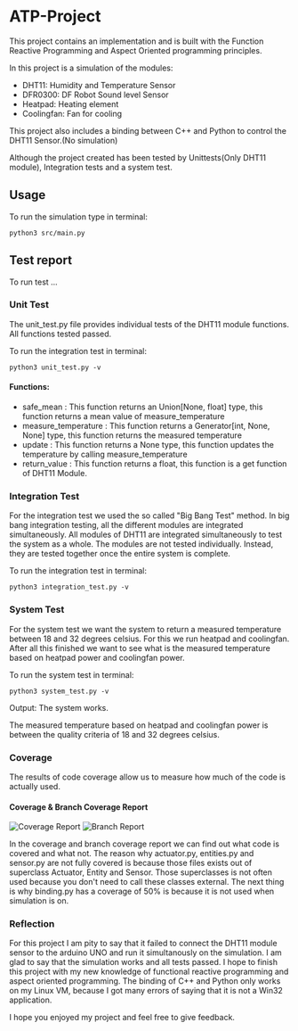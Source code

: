 # ATP-Project

This project contains an implementation and is built with the Function Reactive Programming  and Aspect Oriented programming principles. 

In this project is a simulation of the modules:
- DHT11: Humidity and Temperature Sensor
- DFR0300: DF Robot Sound level Sensor
- Heatpad: Heating element
- Coolingfan: Fan for cooling

This project also includes a binding between C++ and Python to control the DHT11 Sensor.(No simulation)

Although the project created has been tested by Unittests(Only DHT11 module), Integration tests and a system test.

## Usage
To run the simulation type in terminal:
```
python3 src/main.py
```

## Test report
To run test ...

### Unit Test
The unit_test.py file provides individual tests of the DHT11 module functions.
All functions tested passed.

To run the integration test in terminal:
```
python3 unit_test.py -v
```

#### Functions:
- safe_mean : This function returns an Union[None, float] type, this function returns a mean value of measure_temperature
- measure_temperature : This function returns a Generator[int, None, None] type, this function returns the measured temperature
- update : This function returns a None type, this function updates the temperature by calling measure_temperature
- return_value : This function returns a float, this function is a get function of DHT11 Module.


### Integration Test
For the integration test we used the so called "Big Bang Test" method. In big bang integration testing, all the different modules are integrated simultaneously.
All modules of DHT11 are integrated simultaneously to test the system as a whole. The modules are not tested individually. Instead, they are tested together once the entire system is complete.

To run the integration test in terminal:
```
python3 integration_test.py -v
```


### System Test
For the system test we want the system to return a measured temperature between 18 and 32 degrees celsius. For this we run heatpad and coolingfan.
After all this finished we want to see what is the measured temperature based on heatpad power and coolingfan power.

To run the system test in terminal:
```
python3 system_test.py -v
```

Output:
The system works.

The measured temperature based on heatpad and coolingfan power is between the quality criteria of 18 and 32 degrees celsius.



### Coverage
The results of code coverage allow us to measure how much of the code is actually used.

#### Coverage & Branch Coverage Report
![Coverage Report](https://imgur.com/uRU4ZsW.png "")
![Branch Report](https://i.imgur.com/lZISxiI.png "")

In the coverage and branch coverage report we can find out what code is covered and what not. The reason why actuator.py, entities.py and sensor.py are not fully covered is because those files exists out of superclass Actuator, Entity and Sensor. Those superclasses is not often used because you don't need to call these classes external. The next thing is why binding.py has a coverage of 50% is because it is not used when simulation is on.


### Reflection
For this project I am pity to say that it failed to connect the DHT11 module sensor to the arduino UNO and run it simultanously on the simulation. I am glad to say that the simulation works and all tests passed. I hope to finish this project with my new knowledge of functional reactive programming and aspect oriented programming. The binding of C++ and Python only works on my Linux VM, because I got many errors of saying that it is not a Win32 application.

I hope you enjoyed my project and feel free to give feedback.

